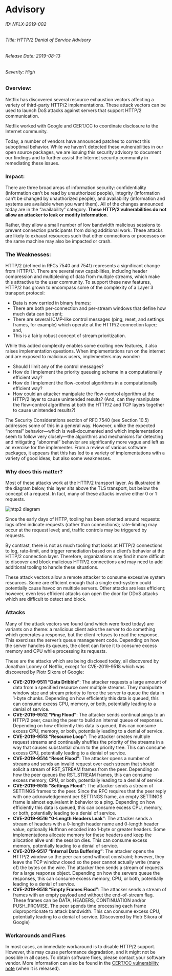 # Advisory
###### ID: NFLX-2019-002

###### Title: HTTP/2 Denial of Service Advisory

###### Release Date: 2019-08-13

###### Severity: High

### Overview:

Netflix has discovered several resource exhaustion vectors affecting a
variety of third-party HTTP/2 implementations. These attack vectors
can be used to launch DoS attacks against servers that support HTTP/2
communication.

Netflix worked with Google and CERT/CC to coordinate disclosure to the
Internet community.

Today, a number of vendors have announced patches to correct this
suboptimal behavior. While we haven’t detected these vulnerabilities
in our open source packages, we are issuing this security advisory to
document our findings and to further assist the Internet security
community in remediating these issues.

### Impact:

There are three broad areas of information security: confidentiality
(information can’t be read by unauthorized people), integrity
(information can’t be changed by unauthorized people), and
availability (information and systems are available when you want
them). All of the changes announced today are in the “availability”
category. __These HTTP/2 vulnerabilities do not allow an attacker to
leak or modify information__.

Rather, they allow a small number of low bandwidth malicious sessions
to prevent connection participants from doing additional work. These
attacks are likely to exhaust resources such that other connections or
processes on the same machine may also be impacted or crash.

### The Weaknesses:

HTTP/2 (defined in RFCs 7540 and 7541) represents a significant change
from HTTP/1.1. There are several new capabilities, including header
compression and multiplexing of data from multiple streams, which make
this attractive to the user community. To support these new features,
HTTP/2 has grown to encompass some of the complexity of a Layer 3
transport protocol:

* Data is now carried in binary frames;
* There are both per-connection and per-stream windows that define how much data can be sent;
* There are several ICMP-like control messages (ping, reset, and settings frames, for example) which operate at the HTTP/2 connection layer; and,
* This is a fairly robust concept of stream prioritization.

While this added complexity enables some exciting new features, it
also raises implementation questions. When implementations run on the
internet and are exposed to malicious users, implementers may wonder:

* Should I limit any of the control messages?
* How do I implement the priority queueing scheme in a computationally efficient way?
* How do I implement the flow-control algorithms in a computationally efficient way?
* How could an attacker manipulate the flow-control algorithm at the HTTP/2 layer to cause unintended results? (And, can they manipulate the flow-control algorithms at both the HTTP/2 and TCP layers together to cause unintended results?)

The Security Considerations section of RFC 7540 (see Section 10.5)
addresses some of this in a general way. However, unlike the expected
“normal” behavior—which is well-documented and which implementations
seem to follow very closely—the algorithms and mechanisms for
detecting and mitigating “abnormal” behavior are significantly more
vague and left as an exercise for the implementer. From a review of
various software packages, it appears that this has led to a variety
of implementations with a variety of good ideas, but also some
weaknesses.

### Why does this matter?

Most of these attacks work at the HTTP/2 transport layer. As
illustrated in the diagram below, this layer sits above the TLS
transport, but below the concept of a request. In fact, many of these
attacks involve either 0 or 1 requests.

![http2 diagram](https://github.com/Netflix/security-bulletins/raw/master/advisories/third-party/2019-002/http2.png)

Since the early days of HTTP, tooling has been oriented around
requests: logs often indicate requests (rather than connections);
rate-limiting may occur at the request level; and, traffic controls
may be triggered by requests.

By contrast, there is not as much tooling that looks at HTTP/2
connections to log, rate-limit, and trigger remediation based on a
client’s behavior at the HTTP/2 connection layer. Therefore,
organizations may find it more difficult to discover and block
malicious HTTP/2 connections and may need to add additional tooling to
handle these situations.

These attack vectors allow a remote attacker to consume excessive
system resources. Some are efficient enough that a single end-system
could potentially cause havoc on multiple servers. Other attacks are
less efficient; however, even less efficient attacks can open the door
for DDoS attacks which are difficult to detect and block.

### Attacks

Many of the attack vectors we found (and which were fixed today) are
variants on a theme: a malicious client asks the server to do
something which generates a response, but the client refuses to read
the response. This exercises the server’s queue management
code. Depending on how the server handles its queues, the client can
force it to consume excess memory and CPU while processing its
requests.

These are the attacks which are being disclosed today, all discovered by Jonathan Looney of Netflix, except for CVE-2019-9518 which was discovered by Piotr Sikora of Google:
* __CVE-2019-9511 “Data Dribble”__: The attacker requests a large amount of data from a specified resource over multiple streams. They manipulate window size and stream priority to force the server to queue the data in 1-byte chunks. Depending on how efficiently this data is queued, this can consume excess CPU, memory, or both, potentially leading to a denial of service.
* __CVE-2019-9512 “Ping Flood”__: The attacker sends continual pings to an HTTP/2 peer, causing the peer to build an internal queue of responses. Depending on how efficiently this data is queued, this can consume excess CPU, memory, or both, potentially leading to a denial of service.
* __CVE-2019-9513 “Resource Loop”__: The attacker creates multiple request streams and continually shuffles the priority of the streams in a way that causes substantial churn to the priority tree. This can consume excess CPU, potentially leading to a denial of service.
* __CVE-2019-9514 “Reset Flood”__: The attacker opens a number of streams and sends an invalid request over each stream that should solicit a stream of RST_STREAM frames from the peer. Depending on how the peer queues the RST_STREAM frames, this can consume excess memory, CPU, or both, potentially leading to a denial of service.
* __CVE-2019-9515 “Settings Flood”__: The attacker sends a stream of SETTINGS frames to the peer. Since the RFC requires that the peer reply with one acknowledgement per SETTINGS frame, an empty SETTINGS frame is almost equivalent in behavior to a ping. Depending on how efficiently this data is queued, this can consume excess CPU, memory, or both, potentially leading to a denial of service.
* __CVE-2019-9516 “0-Length Headers Leak”__: The attacker sends a stream of headers with a 0-length header name and 0-length header value, optionally Huffman encoded into 1-byte or greater headers. Some implementations allocate memory for these headers and keep the allocation alive until the session dies. This can consume excess memory, potentially leading to a denial of service.
* __CVE-2019-9517 “Internal Data Buffering”__: The attacker opens the HTTP/2 window so the peer can send without constraint; however, they leave the TCP window closed so the peer cannot actually write (many of) the bytes on the wire. The attacker then sends a stream of requests for a large response object. Depending on how the servers queue the responses, this can consume excess memory, CPU, or both, potentially leading to a denial of service.
* __CVE-2019-9518 “Empty Frames Flood”__: The attacker sends a stream of frames with an empty payload and without the end-of-stream flag. These frames can be DATA, HEADERS, CONTINUATION and/or PUSH_PROMISE. The peer spends time processing each frame disproportionate to attack bandwidth. This can consume excess CPU, potentially leading to a denial of service. (Discovered by Piotr Sikora of Google)

### Workarounds and Fixes

In most cases, an immediate workaround is to disable HTTP/2
support. However, this may cause performance degradation, and it might
not be possible in all cases.  To obtain software fixes, please
contact your software vendor. More information can also be found in
the [CERT/CC vulnerability
note](https://www.kb.cert.org/vuls/id/605641/) (when it is released).